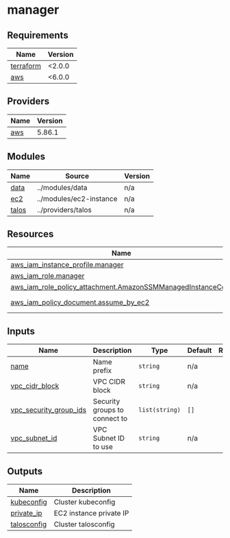 # manager

<!-- BEGIN_TF_DOCS -->
## Requirements

| Name | Version |
|------|---------|
| <a name="requirement_terraform"></a> [terraform](#requirement\_terraform) | <2.0.0 |
| <a name="requirement_aws"></a> [aws](#requirement\_aws) | <6.0.0 |

## Providers

| Name | Version |
|------|---------|
| <a name="provider_aws"></a> [aws](#provider\_aws) | 5.86.1 |

## Modules

| Name | Source | Version |
|------|--------|---------|
| <a name="module_data"></a> [data](#module\_data) | ../modules/data | n/a |
| <a name="module_ec2"></a> [ec2](#module\_ec2) | ../modules/ec2-instance | n/a |
| <a name="module_talos"></a> [talos](#module\_talos) | ../providers/talos | n/a |

## Resources

| Name | Type |
|------|------|
| [aws_iam_instance_profile.manager](https://registry.terraform.io/providers/hashicorp/aws/latest/docs/resources/iam_instance_profile) | resource |
| [aws_iam_role.manager](https://registry.terraform.io/providers/hashicorp/aws/latest/docs/resources/iam_role) | resource |
| [aws_iam_role_policy_attachment.AmazonSSMManagedInstanceCore](https://registry.terraform.io/providers/hashicorp/aws/latest/docs/resources/iam_role_policy_attachment) | resource |
| [aws_iam_policy_document.assume_by_ec2](https://registry.terraform.io/providers/hashicorp/aws/latest/docs/data-sources/iam_policy_document) | data source |

## Inputs

| Name | Description | Type | Default | Required |
|------|-------------|------|---------|:--------:|
| <a name="input_name"></a> [name](#input\_name) | Name prefix | `string` | n/a | yes |
| <a name="input_vpc_cidr_block"></a> [vpc\_cidr\_block](#input\_vpc\_cidr\_block) | VPC CIDR block | `string` | n/a | yes |
| <a name="input_vpc_security_group_ids"></a> [vpc\_security\_group\_ids](#input\_vpc\_security\_group\_ids) | Security groups to connect to | `list(string)` | `[]` | no |
| <a name="input_vpc_subnet_id"></a> [vpc\_subnet\_id](#input\_vpc\_subnet\_id) | VPC Subnet ID to use | `string` | n/a | yes |

## Outputs

| Name | Description |
|------|-------------|
| <a name="output_kubeconfig"></a> [kubeconfig](#output\_kubeconfig) | Cluster kubeconfig |
| <a name="output_private_ip"></a> [private\_ip](#output\_private\_ip) | EC2 instance private IP |
| <a name="output_talosconfig"></a> [talosconfig](#output\_talosconfig) | Cluster talosconfig |
<!-- END_TF_DOCS -->
